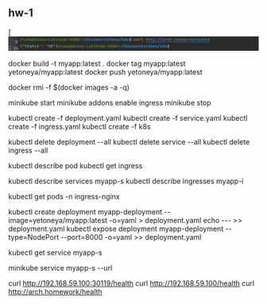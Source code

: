 ## hw-1

[![](https://github.com/yetoneya/pictures/blob/main/hw-ms-1.png)

docker build -t myapp:latest .
docker tag myapp:latest yetoneya/myapp:latest
docker push yetoneya/myapp:latest

docker rmi -f $(docker images -a -q)

minikube start
minikube addons enable ingress
minikube stop

kubectl create -f deployment.yaml
kubectl create -f service.yaml
kubectl create -f ingress.yaml
kubectl create -f k8s

kubectl delete deployment --all
kubectl delete service --all
kubectl delete ingress --all

kubectl describe pod
kubectl get ingress

kubectl describe services myapp-s
kubectl describe ingresses myapp-i

kubectl get pods -n ingress-nginx

kubectl create deployment myapp-deployment --image=yetoneya/myapp:latest -o=yaml > deployment.yaml
echo --- >> deployment.yaml
kubectl expose deployment myapp-deployment --type=NodePort --port=8000 -o=yaml >> deployment.yaml

kubectl get service myapp-s

minikube service myapp-s --url

curl http://192.168.59.100:30119/health
curl http://192.168.59.100/health
curl http://arch.homework/health


















